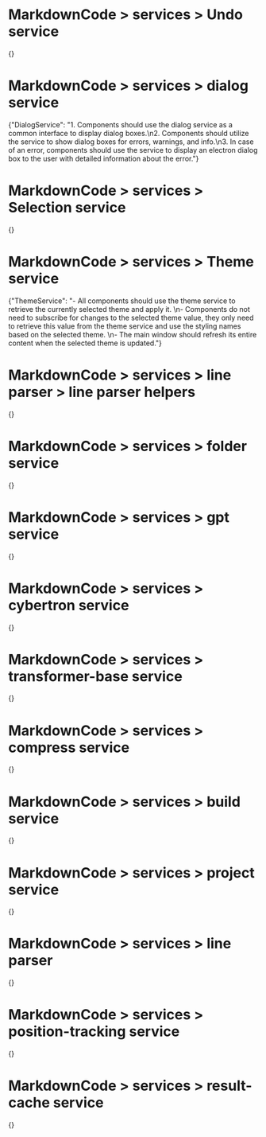 # MarkdownCode > services > Undo service
{}
# MarkdownCode > services > dialog service
{"DialogService": "1. Components should use the dialog service as a common interface to display dialog boxes.\n2. Components should utilize the service to show dialog boxes for errors, warnings, and info.\n3. In case of an error, components should use the service to display an electron dialog box to the user with detailed information about the error."}
# MarkdownCode > services > Selection service
{}
# MarkdownCode > services > Theme service
{"ThemeService": "- All components should use the theme service to retrieve the currently selected theme and apply it. \n- Components do not need to subscribe for changes to the selected theme value, they only need to retrieve this value from the theme service and use the styling names based on the selected theme. \n- The main window should refresh its entire content when the selected theme is updated."}
# MarkdownCode > services > line parser > line parser helpers
{}
# MarkdownCode > services > folder service
{}
# MarkdownCode > services > gpt service
{}
# MarkdownCode > services > cybertron service
{}
# MarkdownCode > services > transformer-base service
{}
# MarkdownCode > services > compress service
{}
# MarkdownCode > services > build service
{}
# MarkdownCode > services > project service
{}
# MarkdownCode > services > line parser
{}
# MarkdownCode > services > position-tracking service
{}
# MarkdownCode > services > result-cache service
{}

